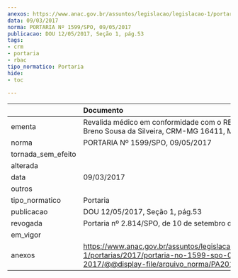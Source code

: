 ```yaml
---
anexos: https://www.anac.gov.br/assuntos/legislacao/legislacao-1/portarias/2017/portaria-no-1599-spo-09-05-2017/@@display-file/arquivo_norma/PA2017-1599.pdf
data: 09/03/2017
norma: PORTARIA Nº 1599/SPO, 09/05/2017
publicacao: DOU 12/05/2017, Seção 1, pág.53
tags:
- crm
- portaria
- rbac
tipo_normatico: Portaria
hide: 
- toc 
 
---
```


|                    | Documento                                                                                                                                            |
|:-------------------|:-----------------------------------------------------------------------------------------------------------------------------------------------------|
| ementa             | Revalida médico em conformidade com o RBAC nº 67 - Breno Sousa da Silveira, CRM-MG 16411, MC 65.                                                     |
| norma              | PORTARIA Nº 1599/SPO, 09/05/2017                                                                                                                     |
| tornada_sem_efeito |                                                                                                                                                      |
| alterada           |                                                                                                                                                      |
| data               | 09/03/2017                                                                                                                                           |
| outros             |                                                                                                                                                      |
| tipo_normatico     | Portaria                                                                                                                                             |
| publicacao         | DOU 12/05/2017, Seção 1, pág.53                                                                                                                      |
| revogada           | Portaria nº 2.814/SPO, de 10 de setembro de 2018.                                                                                                    |
| em_vigor           |                                                                                                                                                      |
| anexos             | https://www.anac.gov.br/assuntos/legislacao/legislacao-1/portarias/2017/portaria-no-1599-spo-09-05-2017/@@display-file/arquivo_norma/PA2017-1599.pdf |